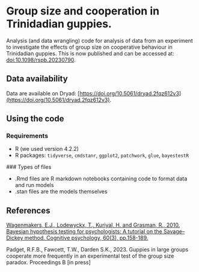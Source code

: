# Group size and cooperation in Trinidadian guppies.

Analysis (and data wrangling) code for analysis of data from an experiment to investigate the effects of group size on cooperative behaviour in Trinidadian guppies. This is now published and can be accessed at: [doi:10.1098/rspb.20230790](doi:10.1098/rspb.20230790).

## Data availability
Data are available on Dryad: [https://doi.org/10.5061/dryad.2fqz612v3](https://doi.org/10.5061/dryad.2fqz612v3).

## Using the code
### Requirements
* R (we used version 4.2.2)
* R packages: `tidyverse`, `cmdstanr`, `ggplot2`, `patchwork`, `glue`, `bayestestR`

### Types of files
* .Rmd files are R markdown notebooks containing code to format data and run models
* .stan files are the models themselves

## References
[Wagenmakers, E.J., Lodewyckx, T., Kuriyal, H. and Grasman, R., 2010. Bayesian hypothesis testing for psychologists: A tutorial on the Savage–Dickey method. Cognitive psychology, 60(3), pp.158-189.](chrome-extension://efaidnbmnnnibpcajpcglclefindmkaj/https://www.ejwagenmakers.com/2010/WagenmakersEtAlCogPsy2010.pdf)

Padget, R.F.B., Fawcett, T.W., Darden S.K., 2023. Guppies in large groups cooperate more frequently in an experimental test of the group size paradox. Proceedings B [in press]
